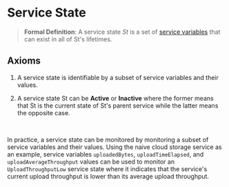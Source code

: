 # Service State

> **Formal Definition**: A service state *St* is a set of [service variables](./service-variable.md) that can exist in all of St's lifetimes.

## Axioms

1. A service state is identifiable by a subset of service variables and their values.

2. A service state St can be **Active** or **Inactive** where the former means that St is the current state of St's parent service while the latter means the opposite case.

<br/>

In practice, a service state can be monitored by monitoring a subset of service variables and their values. Using the naive cloud storage service as an example, service variables `uploadedBytes`, `uploadTimeElapsed`, and `uploadAverageThroughput` values can be used to monitor an `UploadThroughputLow` service state where it indicates that the service's current upload throughput is lower than its average upload throughput.
